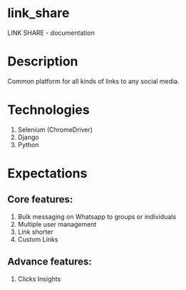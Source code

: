 # link_share

LINK SHARE - documentation

# Description
Common platform for all kinds of links to any social media.

# Technologies
1. Selenium (ChromeDriver)
2. Django
3. Python

# Expectations
## Core features:
1. Bulk messaging on Whatsapp to groups or individuals
2. Multiple user management
3. Link shorter
4. Custom Links
## Advance features:
1. Clicks Insights
